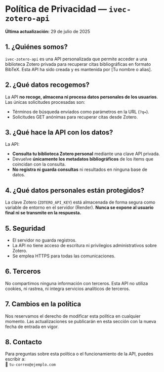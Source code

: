 
# Política de Privacidad — `ivec-zotero-api`

**Última actualización:** 29 de julio de 2025

## 1. ¿Quiénes somos?

`ivec-zotero-api` es una API personalizada que permite acceder a una biblioteca Zotero privada para recuperar citas bibliográficas en formato BibTeX. Esta API ha sido creada y es mantenida por [Tu nombre o alias].

## 2. ¿Qué datos recogemos?

La API **no recoge, almacena ni procesa datos personales de los usuarios**. Las únicas solicitudes procesadas son:

- Términos de búsqueda enviados como parámetros en la URL (`?q=`).
- Solicitudes GET anónimas para recuperar citas desde Zotero.

## 3. ¿Qué hace la API con los datos?

La API:

- **Consulta tu biblioteca Zotero personal** mediante una clave API privada.
- Devuelve **únicamente los metadatos bibliográficos** de los ítems que coincidan con la consulta.
- **No registra ni guarda consultas** ni resultados en ninguna base de datos.

## 4. ¿Qué datos personales están protegidos?

La clave Zotero (`ZOTERO_API_KEY`) está almacenada de forma segura como variable de entorno en el servidor (Render). **Nunca se expone al usuario final ni se transmite en la respuesta.**

## 5. Seguridad

- El servidor no guarda registros.
- La API no tiene acceso de escritura ni privilegios administrativos sobre Zotero.
- Se emplea HTTPS para todas las comunicaciones.

## 6. Terceros

No compartimos ninguna información con terceros. Esta API no utiliza cookies, ni rastrea, ni integra servicios analíticos de terceros.

## 7. Cambios en la política

Nos reservamos el derecho de modificar esta política en cualquier momento. Las actualizaciones se publicarán en esta sección con la nueva fecha de entrada en vigor.

## 8. Contacto

Para preguntas sobre esta política o el funcionamiento de la API, puedes escribir a:  
📧 `tu-correo@ejemplo.com`
